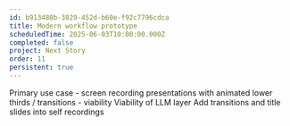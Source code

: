 ```yaml
---
id: b913480b-3829-452d-b60e-f92c7796cdca
title: Modern workflow prototype
scheduledTime: 2025-06-03T10:00:00.000Z
completed: false
project: Next Story
order: 11
persistent: true
---
```


Primary use case - screen recording presentations with animated lower thirds / transitions - viability
Viability of LLM layer
Add transitions and title slides into self recordings